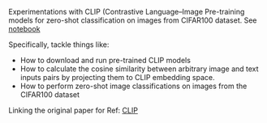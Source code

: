 Experimentations with CLIP (Contrastive Language–Image Pre-training models for zero-shot classification on images from CIFAR100 dataset. See [notebook](https://github.com/Swatigupta1997/CLIP/blob/main/Zero_shot_class_prediction_with_CLIP.ipynbhttps://github.com/Swatigupta1997/CLIP/blob/main/Zero_shot_class_prediction_with_CLIP.ipynb)

Specifically, tackle things like:
- How to download and run pre-trained CLIP models
- How to calculate the cosine similarity between arbitrary image and text inputs pairs by projecting them to CLIP embedding space.
- How to perform zero-shot image classifications on images from the CIFAR100 dataset

  
Linking the original paper for Ref: [CLIP](https://arxiv.org/abs/2103.00020)
